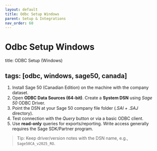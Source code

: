 ```yaml
---
layout: default
title: Odbc Setup Windows
parent: Setup & Integrations
nav_order: 60
---
```

# Odbc Setup Windows

title: ODBC Setup (Windows)

## tags: [odbc, windows, sage50, canada]


1. Install Sage 50 (Canadian Edition) on the machine with the company dataset.
2. Open **ODBC Data Sources (64-bit)**. Create a **System DSN** using *Sage 50* ODBC Driver.
3. Point the DSN at your Sage 50 company file folder (*.SAI + .SAJ* directory).
4. Test connection with the *Query* button or via a basic ODBC client.
5. Use **read-only** queries for exports/reporting. Write access generally requires the Sage SDK/Partner program.

> Tip: Keep driver/version notes with the DSN name, e.g., `Sage50CA_v2025_RO`.
